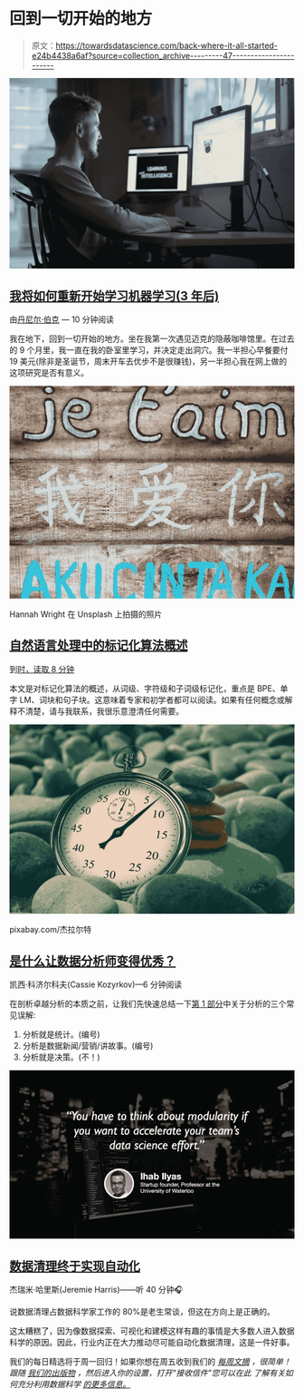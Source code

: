 # 回到一切开始的地方

> 原文：<https://towardsdatascience.com/back-where-it-all-started-e24b4438a6af?source=collection_archive---------47----------------------->

![](img/d420853bf6320bc4787ae7e9002a8359.png)

## [我将如何重新开始学习机器学习(3 年后)](/how-id-start-learning-machine-learning-again-3-years-in-55c52aaee52a)

由[丹尼尔·伯克](https://medium.com/u/dbc019e228f5?source=post_page-----e24b4438a6af--------------------------------) — 10 分钟阅读

我在地下，回到一切开始的地方。坐在我第一次遇见迈克的隐蔽咖啡馆里。在过去的 9 个月里，我一直在我的卧室里学习，并决定走出洞穴。我一半担心早餐要付 19 美元(除非是圣诞节，周末开车去优步不是很赚钱)，另一半担心我在网上做的这项研究是否有意义。

![](img/231407dacfb528f350d42350cc482921.png)

Hannah Wright 在 Unsplash 上拍摄的照片

## [自然语言处理中的标记化算法概述](/overview-of-nlp-tokenization-algorithms-c41a7d5ec4f9)

到[时，读取 8 分钟](https://medium.com/u/b250300b3b8?source=post_page-----e24b4438a6af--------------------------------)

本文是对标记化算法的概述，从词级、字符级和子词级标记化，重点是 BPE、单字 LM、词块和句子块。这意味着专家和初学者都可以阅读。如果有任何概念或解释不清楚，请与我联系，我很乐意澄清任何需要。

![](img/88d30d463e091e2564c7ce4e6a3f9c3d.png)

pixabay.com/杰拉尔特

## [是什么让数据分析师变得优秀？](/what-makes-a-data-analyst-excellent-17ee4651c6db)

凯西·科济尔科夫(Cassie Kozyrkov)—6 分钟阅读

在剖析卓越分析的本质之前，让我们先快速总结一下[第 1 部分](http://bit.ly/quaesita_hallows)中关于分析的三个常见误解:

1.  分析就是统计。(编号)
2.  分析是数据新闻/营销/讲故事。(编号)
3.  分析就是决策。(不！)

![](img/8e13760e0d5e025c5742d9f06f15e90b.png)

## [数据清理终于实现自动化](/data-cleaning-is-finally-being-automated-8cc964ea2e12)

杰瑞米·哈里斯(Jeremie Harris)——听 40 分钟🎧

说数据清理占数据科学家工作的 80%是老生常谈，但这在方向上是正确的。

这太糟糕了，因为像数据探索、可视化和建模这样有趣的事情是大多数人进入数据科学的原因。因此，行业内正在大力推动尽可能自动化数据清理，这是一件好事。

我们的每日精选将于周一回归！如果你想在周五收到我们的 [*每周文摘*](/receive-our-newsletters-681049ffa0cf) *，很简单！跟随* [*我们的出版物*](http://towardsdatascience.com/) *，然后进入你的设置，打开“接收信件”您可以在此* *了解有关如何充分利用数据科学* [*的更多信息。*](/how-to-get-the-most-out-of-towards-data-science-3bf37f75a345)